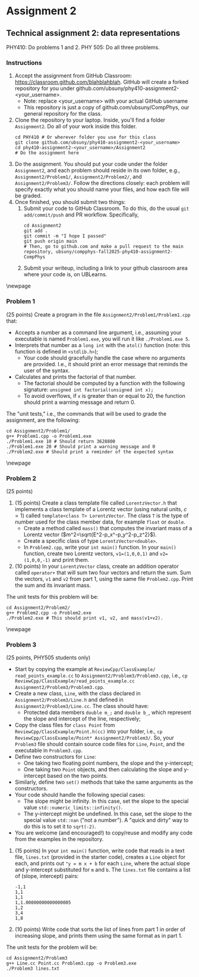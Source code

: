 # Assignment 2 
## Technical assignment 2: data representations

PHY410: Do problems 1 and 2.
PHY 505: Do all three problems.  

### Instructions
1. Accept the assignment from GitHub Classroom: https://classroom.github.com/blahblahblah. GitHub will create a forked repository for you under github.com/ubsuny/phy410-assignment2-<your_username>. 
    - Note: replace <your_username> with your actual GitHub username
    - This repository is just a copy of github.com/ubsuny/CompPhys, our general repository for the class. 
2. Clone the repository to your laptop. Inside, you'll find a folder `Assignment2`. Do all of your work inside this folder.
    ```
    cd PHY410 # Or wherever folder you use for this class
    git clone github.com/ubsuny/phy410-assignment2-<your_username>
    cd phy410-assignment2-<your_username>/Assignment2
    # Do the assignment here
    ```
3. Do the assignment. You should put your code under the folder `Assignment2`, and each problem should reside in its own folder, e.g., `Assignment2/Problem1/`, `Assignment2/Problem2/`, and `Assignment2/Problem3/`. Follow the directions closely: each problem will specify exactly what you should name your files, and how each file will be graded. 
4. Once finished, you should submit two things:
    1. Submit your code to GitHub Classroom. To do this, do the usual `git add/commit/push` and PR workflow. Specifically,
        ```
        cd Assignment2
        git add .
        git commit -m "I hope I passed"
        git push origin main
        # Then, go to github.com and make a pull request to the main repository, ubsuny/compphys-fall2025-phy410-assignment2-CompPhys
        ```
    2. Submit your writeup, including a link to your github classroom area where your code is, on UBLearns. 

\newpage

### Problem 1

(25 points) Create a program in the file `Assignment2/Problem1/Problem1.cpp` that:

- Accepts a number as a command line argument, i.e., assuming your executable is named `Problem1.exe`, you will run it like `./Problem1.exe 5`.
- Interprets that number as a `long int` with the `atol()` function (note: this function is defined in `<stdlib.h>`);
    - Your code should gracefully handle the case where no arguments are provided. I.e., it should print an error message that reminds the user of the syntax. 
- Calculates and prints the factorial of that number.
    - The factorial should be computed by a function with the following signature: `unsigned int factorial(unsigned int x);`
    - To avoid overflows, if `x` is greater than or equal to 20, the function should print a warning message and return 0.

The "unit tests," i.e., the commands that will be used to grade the assignment, are the following:
```
cd Assignment2/Problem1/
g++ Problem1.cpp -o Problem1.exe
./Problem1.exe 10 # Should return 3628800
./Problem1.exe 20 # Should print a warning message and 0
./Problem2.exe # Should print a reminder of the expected syntax
```

\newpage

### Problem 2
(25 points)
1. (15 points) Create a class template file called `LorentzVector.h` that implements a class template of a Lorentz vector (using natural units, $c = 1$) called `template<class T> LorentzVector`. The class `T` is the type of number used for the class member data, for example `float` or `double`. 
    - Create a method called `mass()` that computes the invariant mass of a Lorentz vector ($m^2=\sqrt{E^2-p_x^-p_y^2-p_z^2}$). 
    - Create a specific class of type `LorentzVector<double>`. 
    - In `Problem2.cpp`, write your `int main()` function. In your `main()` function, create two Lorentz vectors, `v1=(1,0,0,1)` and `v2=(1,0,0,-1)` and print them. 
2. (10 points) In your `LorentzVector` class, create an addition operator called `operator+` that will sum two four vectors and return the sum. Sum the vectors, `v1` and `v2` from part 1, using the same file `Problem2.cpp`. Print the sum and its invariant mass. 

The unit tests for this problem will be:
```
cd Assignment2/Problem2/
g++ Problem2.cpp -o Problem2.exe
./Problem2.exe # This should print v1, v2, and mass(v1+v2). 
```

\newpage

### Problem 3
(25 points, PHY505 students only)

- Start by copying the example at `ReviewCpp/ClassExample/ read_points_example.cc` to `Assignment2/Problem3/Problem3.cpp`, i.e., `cp ReviewCpp/ClassExample/read_points_example.cc Assignment2/Problem3/Problem3.cpp`. 
- Create a new class, `Line`, with the class declared in `Assignment2/Problem3/Line.h` and defined in `Assignment2/Problem3/Line.cc`. The class should have:
    - Protected data members `double m_;` and `double b_`, which represent the slope and intercept of the line, respectively; 
- Copy the class files for `class Point` from `ReviewCpp/ClassExample/Point.h(cc)` into your folder, i.e., `cp ReviewCpp/ClassExample/Point* Assignment2/Problem3/`. So, your `Problem3` file should contain source code files for `Line`, `Point`, and the executable in `Problem3.cpp`.
- Define two constructors for `Line`:
    - One taking two floating point numbers, the slope and the y-intercept; 
    - One taking two `Point` objects, and then calculating the slope and y-intercept based on the two points.
- Similarly, define two `set()` methods that take the same arguments as the constructors.
- Your code should handle the following special cases:
    - The slope might be infinity. In this case, set the slope to the special value `std::numeric_limits::infinity()`. 
    - The y-intercept might be undefined. In this case, set the slope to the special value `std::nan` ("not a number"). A "quick and dirty" way to do this is to set it to `sqrt(-2)`. 
- You are welcome (and encouraged!) to copy/reuse and modify any code from the examples in the repository. 

1. (15 points) In your `int main()` function, write code that reads in a text file, `lines.txt` (provided in the starter code), creates a `Line` object for each, and prints out `"y = m x + b` for each `Line`, where the actual slope and y-intercept substituted for `m` and `b`. The `lines.txt` file contains a list of (slope, intercept) pairs:
    ```
    -1,1
    1,1
    1,1
    1,1.00000000000000005
    1,2
    3,4
    1,8
    ```
2. (10 points) Write code that sorts the list of lines from part 1 in order of increasing slope, and prints them using the same format as in part 1.

The unit tests for the problem will be:
```
cd Assignment2/Problem3
g++ Line.cc Point.cc Problem3.cpp -o Problem3.exe
./Problem3 lines.txt
```